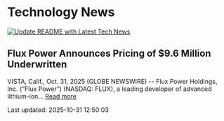 # Technology News

[![Update README with Latest Tech News](https://github.com/tcdtist/daily-tech-digest/actions/workflows/main.yml/badge.svg)](https://github.com/tcdtist/daily-tech-digest/actions/workflows/main.yml)

## Flux Power Announces Pricing of $9.6 Million Underwritten
VISTA, Calif., Oct. 31, 2025 (GLOBE NEWSWIRE) -- Flux Power Holdings, Inc. (“Flux Power”) (NASDAQ: FLUX), a leading developer of advanced lithium-ion...
[Read more](https://www.globenewswire.com/news-release/2025/10/31/3178276/24114/en/Flux-Power-Announces-Pricing-of-9-6-Million-Underwritten-Public-Offering.html)



Last updated: 2025-10-31 12:50:03